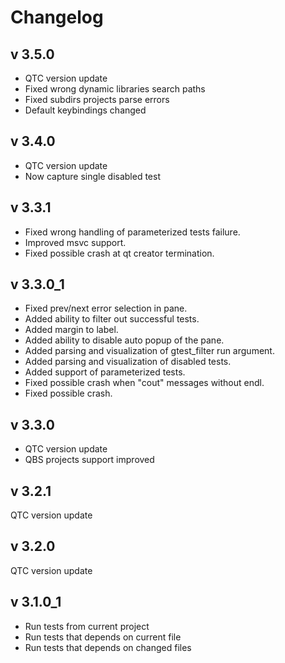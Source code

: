 # Changelog
## v 3.5.0
- QTC version update
- Fixed wrong dynamic libraries search paths
- Fixed subdirs projects parse errors
- Default keybindings changed
## v 3.4.0
- QTC version update
- Now capture single disabled test
## v 3.3.1
- Fixed wrong handling of parameterized tests failure.
- Improved msvc support.
- Fixed possible crash at qt creator termination.
## v 3.3.0_1
- Fixed prev/next error selection in pane.
- Added ability to filter out successful tests.
- Added margin to label.
- Added ability to disable auto popup of the pane.
- Added parsing and visualization of gtest_filter run argument.
- Added parsing and visualization of disabled tests.
- Added support of parameterized tests.
- Fixed possible crash when "cout" messages without endl.
- Fixed possible crash.
## v 3.3.0
- QTC version update
- QBS projects support improved
## v 3.2.1
QTC version update
## v 3.2.0
QTC version update
## v 3.1.0_1
- Run tests from current project
- Run tests that depends on current file
- Run tests that depends on changed files

